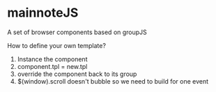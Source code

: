 # mainnoteJS
A set of browser components based on groupJS

How to define your own template?
1. Instance the component
2. component.tpl = new.tpl
3. override the component back to its group
4. $(window).scroll doesn't bubble so we need to build for one event
